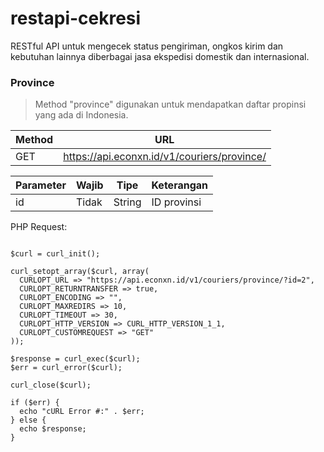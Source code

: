 # restapi-cekresi
RESTful API untuk mengecek status pengiriman, ongkos kirim dan kebutuhan lainnya diberbagai jasa ekspedisi domestik dan internasional.

### Province
> Method "province" digunakan untuk mendapatkan daftar propinsi yang ada di Indonesia.

Method 	| URL
------- | ---------
GET 	| https://api.econxn.id/v1/couriers/province/


Parameter | Wajib | Tipe | Keterangan
------ | ------ | ------ | ------
id | Tidak | String | ID provinsi

PHP Request:
```<?php

$curl = curl_init();

curl_setopt_array($curl, array(
  CURLOPT_URL => "https://api.econxn.id/v1/couriers/province/?id=2",
  CURLOPT_RETURNTRANSFER => true,
  CURLOPT_ENCODING => "",
  CURLOPT_MAXREDIRS => 10,
  CURLOPT_TIMEOUT => 30,
  CURLOPT_HTTP_VERSION => CURL_HTTP_VERSION_1_1,
  CURLOPT_CUSTOMREQUEST => "GET"
));

$response = curl_exec($curl);
$err = curl_error($curl);

curl_close($curl);

if ($err) {
  echo "cURL Error #:" . $err;
} else {
  echo $response;
}
```

